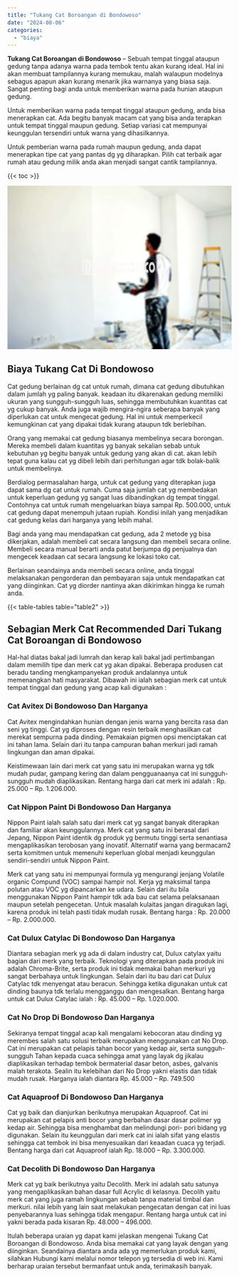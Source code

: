 ```yaml
---
title: "Tukang Cat Boroangan di Bondowoso"
date: "2024-08-06"
categories: 
  - "biaya"
---
```


**Tukang Cat Boroangan di Bondowoso** – Sebuah tempat tinggal ataupun gedung tanpa adanya warna pada tembok tentu akan kurang ideal. Hal ini akan membuat tampilannya kurang memukau, malah walaupun modelnya sebagus apapun akan kurang menarik jika warnanya yang biasa saja. Sangat penting bagi anda untuk memberikan warna pada hunian ataupun gedung.

Untuk memberikan warna pada tempat tinggal ataupun gedung, anda bisa menerapkan cat. Ada begitu banyak macam cat yang bisa anda terapkan untuk tempat tinggal maupun gedung. Setiap variasi cat mempunyai keunggulan tersendiri untuk warna yang dihasilkannya.

Untuk pemberian warna pada rumah maupun gedung, anda dapat menerapkan tipe cat yang pantas dg yg diharapkan. Pilih cat terbaik agar rumah atau gedung milik anda akan menjadi sangat cantik tampilannya.

{{< toc >}}

![Tukang Cat Boroangan di Bondowoso](/images/jasa-cat-murah21.png)

## Biaya Tukang Cat Di Bondowoso

Cat gedung berlainan dg cat untuk rumah, dimana cat gedung dibutuhkan dalam jumlah yg paling banyak. keadaan itu dikarenakan gedung memiliki ukuran yang sungguh-sungguh luas, sehingga membutuhkan kuantitas cat yg cukup banyak. Anda juga wajib mengira-ngira seberapa banyak yang diperlukan cat untuk mengecat gedung. Hal ini untuk memperkecil kemungkinan cat yang dipakai tidak kurang ataupun tdk berlebihan.

Orang yang memakai cat gedung biasanya membelinya secara borongan. Mereka membeli dalam kuantitas yg banyak sekalian sebab untuk kebutuhan yg begitu banyak untuk gedung yang akan di cat. akan lebih tepat guna kalau cat yg dibeli lebih dari perhitungan agar tdk bolak-balik untuk membelinya.

Berdialog permasalahan harga, untuk cat gedung yang diterapkan juga dapat sama dg cat untuk rumah. Cuma saja jumlah cat yg membedakan untuk keperluan gedung yg sangat luas dibandingkan dg tempat tinggal. Contohnya cat untuk rumah mengeluarkan biaya sampai Rp. 500.000, untuk cat gedung dapat menempuh jutaan rupiah. Kondisi inilah yang menjadikan cat gedung kelas dari harganya yang lebih mahal.

Bagi anda yang mau mendapatkan cat gedung, ada 2 metode yg bisa dikerjakan, adalah membeli cat secara langsung dan membeli secara online. Membeli secara manual berarti anda patut berjumpa dg penjualnya dan mengecek keadaan cat secara langsung ke lokasi toko cat.

Berlainan seandainya anda membeli secara online, anda tinggal melaksanakan pengorderan dan pembayaran saja untuk mendapatkan cat yang diinginkan. Cat yg diorder nantinya akan dikirimkan hingga ke rumah anda.

{{< table-tables table="table2" >}}

## Sebagian Merk Cat Recommended Dari Tukang Cat Boroangan di Bondowoso

Hal-hal diatas bakal jadi lumrah dan kerap kali bakal jadi pertimbangan dalam memilih tipe dan merk cat yg akan dipakai. Beberapa produsen cat beradu tanding mengkampanyekan produk andalannya untuk memenangkan hati masyarakat. Dibawah ini ialah sebagian merk cat untuk tempat tinggal dan gedung yang acap kali digunakan :

### Cat Avitex Di Bondowoso Dan Harganya

Cat Avitex mengindahkan hunian dengan jenis warna yang bercita rasa dan seni yg tinggi. Cat yg diproses dengan resin terbaik menghasilkan cat merekat sempurna pada dinding. Pemakaian pigmen opsi menciptakan cat ini tahan lama. Selain dari itu tanpa campuran bahan merkuri jadi ramah lingkungan dan aman dipakai.

Keistimewaan lain dari merk cat yang satu ini merupakan warna yg tdk mudah pudar, gampang kering dan dalam pengguanaanya cat ini sungguh-sungguh mudah diaplikasikan. Rentang harga dari cat merk ini adalah : Rp. 25.000 – Rp. 1.206.000.

### Cat Nippon Paint Di Bondowoso Dan Harganya

Nippon Paint ialah salah satu dari merk cat yg sangat banyak diterapkan dan familiar akan keunggulannya. Merk cat yang satu ini berasal dari Jepang, Nippon Paint identik dg produk yg bermutu tinggi serta senantiasa mengaplikasikan terobosan yang inovatif. Alternatif warna yang bermacam2 serta komitmen untuk memenuhi keperluan global menjadi keunggulan sendiri-sendiri untuk Nippon Paint.

Merk cat yang satu ini mempunyai formula yg mengurangi jenjang Volatile organic Compund (VOC) sampai hampir nol. Kerja yg maksimal tanpa polutan atau VOC yg dipancarkan ke udara. Selain dari itu bila menggunakan Nippon Paint hampir tdk ada bau cat selama pelaksanaan maupun setelah pengecetan. Untuk masalah kulaitas jangan diragukan lagi, karena produk ini telah pasti tidak mudah rusak. Bentang harga : Rp. 20.000 – Rp. 2.000.000.

### Cat Dulux Catylac Di Bondowoso Dan Harganya

Diantara sebagian merk yg ada di dalam industry cat, Dulux catylax yaitu bagian dari merk yang terbaik. Teknologi yang diterapkan pada produk ini adalah Chroma-Brite, serta produk ini tidak memakai bahan merkuri yg sangat berbahaya untuk lingkungan. Selain dari itu bau dari cat Dulux Catylac tdk menyengat atau beracun. Sehingga ketika digunakan untuk cat dinding baunya tdk terlalu mengganggu dan mengesalkan. Bentang harga untuk cat Dulux Catylac ialah : Rp. 45.000 – Rp. 1.020.000.

### Cat No Drop Di Bondowoso Dan Harganya

Sekiranya tempat tinggal acap kali mengalami kebocoran atau dinding yg merembes salah satu solusi terbaik merupakan menggunakan cat No Drop. Cat ini merupakan cat pelapis tahan bocor yang kedap air, serta sungguh-sungguh Tahan kepada cuaca sehingga amat yang layak dg jikalau diaplikasikan terhadap tembok bermaterial dasar beton, asbes, galvanis malah terakota. Sealin itu kelebihan dari No Drop yakni elastis dan tidak mudah rusak. Harganya ialah diantara Rp. 45.000 – Rp. 749.500

### Cat Aquaproof Di Bondowoso Dan Harganya

Cat yg baik dan dianjurkan berikutnya merupakan Aquaproof. Cat ini merupakan cat pelapis anti bocor yang berbahan dasar dasar polimer yg kedap air. Sehingga bisa menghambat dan melindungi pori- pori bidang yg digunakan. Selain itu keunggulan dari merk cat ini ialah sifat yang elastis sehingga cat tembok ini bisa menyesuaikan dari keaadan cuaca yg terjadi. Bentang harga dari cat Aquaproof ialah Rp. 18.000 – Rp. 3.300.000.

### Cat Decolith Di Bondowoso Dan Harganya

Merk cat yg baik berikutnya yaitu Decolith. Merk ini adalah satu satunya yang mengaplikasikan bahan dasar full Acrylic di kelasnya. Decolih yaitu merk cat yang juga ramah lingkungan sebab tanpa material timbal dan merkuri. nilai lebih yang lain saat melakukan pengecatan dengan cat ini luas penyebarannya luas sehingga tidak mengapur. Rentang harga untuk cat ini yakni berada pada kisaran Rp. 48.000 – 496.000.

Itulah beberapa uraian yg dapat kami jelaskan mengenai Tukang Cat Boroangan di Bondowoso. Anda bisa memakai cat yang layak dengan yang diinginkan. Seandainya diantara anda ada yg memerlukan produk kami, silahkan Hubungi kami melalui nomor telepon yg tersedia di web ini. Kami berharap uraian tersebut bermanfaat untuk anda, terimakasih banyak.
